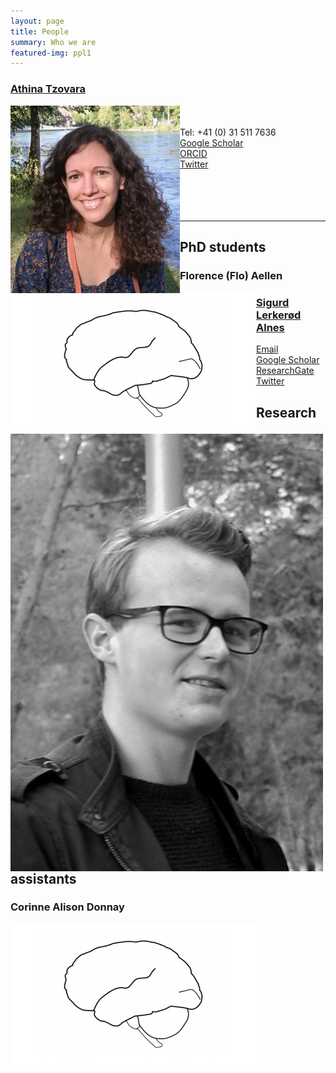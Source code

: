 ```yaml
---
layout: page
title: People
summary: Who we are
featured-img: ppl1
---
```


### <a href="https://ccneuro.github.io/atzovara/">Athina Tzovara</a>

<img align="left" style="display:inline" src="https://raw.githubusercontent.com/ccneuro/ccneuro.github.io/master/assets/img/posts/TzovaraAthina_Picture.jpg" alt="Smiley face" style="width:200px;padding:15px"/> <br/> <br/>
Tel: +41 (0) 31 511 7636  <br/>
<a href="https://scholar.google.ch/citations?hl=en&user=XdOdIKYAAAAJ">Google Scholar</a><br/>
<a href="https://orcid.org/0000-0002-7588-1418">ORCID</a><br/>
<a href="https://twitter.com/aath0">Twitter</a>
<br/>
<br/>
<br/>
<br/>
<br/>

---

## PhD students

### Florence (Flo) Aellen

<img style="float: left;" src="https://raw.githubusercontent.com/ccneuro/ccneuro.github.io/master/assets/img/posts/ppl.jpg" alt="Smiley face" style="width:175px;border:15px;"/>


### <a href="https://ccneuro.github.io/salnes/">Sigurd Lerkerød Alnes</a>
<img style="float: left;" src="https://raw.githubusercontent.com/ccneuro/ccneuro.github.io/master/assets/img/posts/AlnesSigurd_Picture.jpg" alt="Smiley face" style="width:175px;border:15px;"/>

<a href="sigurd.alnes@inf.unibe.ch">Email</a><br/>
<a href="https://scholar.google.com/citations?user=ECfihgYAAAAJ">Google Scholar</a><br/>
<a href="https://www.researchgate.net/profile/Sigurd_Alnes">ResearchGate</a><br/>
<a href="https://twitter.com/lerknes">Twitter</a>


## Research assistants

### Corinne Alison Donnay

<img style="float: left;" src="https://raw.githubusercontent.com/ccneuro/ccneuro.github.io/master/assets/img/posts/ppl.jpg" alt="Smiley face" style="width:175px;border:15px;"/>



 
